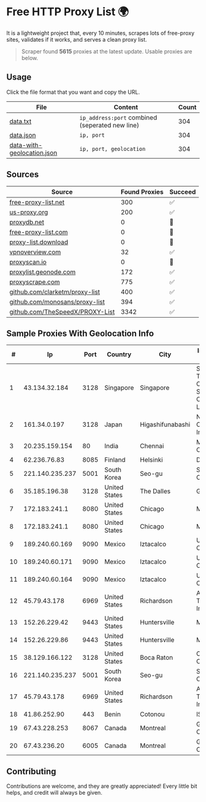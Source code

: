 
# Free HTTP Proxy List 🌍

It is a lightweight project that, every 10 minutes, scrapes lots of free-proxy sites, validates if it works, and serves a clean proxy list.


> Scraper found **5615** proxies at the latest update. Usable proxies are below.

## Usage

Click the file format that you want and copy the URL.


|File|Content|Count|
|----|-------|-----|
|[data.txt](https://raw.githubusercontent.com/themiralay/Proxy-List-World/master/data.txt)|`ip_address:port` combined (seperated new line)|304|
|[data.json](https://raw.githubusercontent.com/themiralay/Proxy-List-World/master/data.json)|`ip, port`|304|
|[data-with-geolocation.json](https://raw.githubusercontent.com/themiralay/Proxy-List-World/master/data-with-geolocation.json)|`ip, port, geolocation`|304|

## Sources

|Source|Found Proxies|Succeed|
|------|-------------|-------|
|[free-proxy-list.net](https://free-proxy-list.net)|300|✅|
|[us-proxy.org](https://www.us-proxy.org)|200|✅|
|[proxydb.net](http://proxydb.net)|0|🚫|
|[free-proxy-list.com](https://free-proxy-list.com/?page=&port=&type%5B%5D=http&type%5B%5D=https&up_time=0&search=Search)|0|🚫|
|[proxy-list.download](https://www.proxy-list.download/HTTP)|0|🚫|
|[vpnoverview.com](https://vpnoverview.com/privacy/anonymous-browsing/free-proxy-servers)|32|✅|
|[proxyscan.io](https://www.proxyscan.io)|0|🚫|
|[proxylist.geonode.com](https://proxylist.geonode.com/api/proxy-list?limit=300&page=1&sort_by=lastChecked&sort_type=desc&protocols=http,https)|172|✅|
|[proxyscrape.com](https://api.proxyscrape.com/v2/?request=displayproxies&protocol=http&timeout=10000&country=all&ssl=all&anonymity=all)|775|✅|
|[github.com/clarketm/proxy-list](https://raw.githubusercontent.com/clarketm/proxy-list/master/proxy-list-raw.txt)|400|✅|
|[github.com/monosans/proxy-list](https://raw.githubusercontent.com/monosans/proxy-list/main/proxies/http.txt)|394|✅|
|[github.com/TheSpeedX/PROXY-List](https://raw.githubusercontent.com/TheSpeedX/PROXY-List/master/http.txt)|3342|✅|


## Sample Proxies With Geolocation Info

|#|Ip|Port|Country|City|Internet Service Provider|
|-|--|----|-------|----|-------------------------|
|1|43.134.32.184|3128|Singapore|Singapore|Shenzhen Tencent Computer Systems Company Limited|
|2|161.34.0.197|3128|Japan|Higashifunabashi|NTT PC Communications, Inc.|
|3|20.235.159.154|80|India|Chennai|Microsoft Corporation|
|4|62.236.76.83|8085|Finland|Helsinki|DNA Oyj|
|5|221.140.235.237|5001|South Korea|Seo-gu|SK Broadband Co Ltd|
|6|35.185.196.38|3128|United States|The Dalles|Google LLC|
|7|172.183.241.1|8080|United States|Chicago|Microsoft|
|8|172.183.241.1|8080|United States|Chicago|Microsoft|
|9|189.240.60.169|9090|Mexico|Iztacalco|Uninet S.A. de C.V.|
|10|189.240.60.171|9090|Mexico|Iztacalco|Uninet S.A. de C.V.|
|11|189.240.60.164|9090|Mexico|Iztacalco|Uninet S.A. de C.V.|
|12|45.79.43.178|6969|United States|Richardson|Akamai Technologies, Inc.|
|13|152.26.229.42|9443|United States|Huntersville|MCNC|
|14|152.26.229.86|9443|United States|Huntersville|MCNC|
|15|38.129.166.122|3128|United States|Boca Raton|Cogent Communications|
|16|221.140.235.237|5001|South Korea|Seo-gu|SK Broadband Co Ltd|
|17|45.79.43.178|6969|United States|Richardson|Akamai Technologies, Inc.|
|18|41.86.252.90|443|Benin|Cotonou|ISOCEL SA|
|19|67.43.228.253|8067|Canada|Montreal|GloboTech Communications|
|20|67.43.236.20|6005|Canada|Montreal|GloboTech Communications|



## Contributing

Contributions are welcome, and they are greatly appreciated! Every
little bit helps, and credit will always be given.

